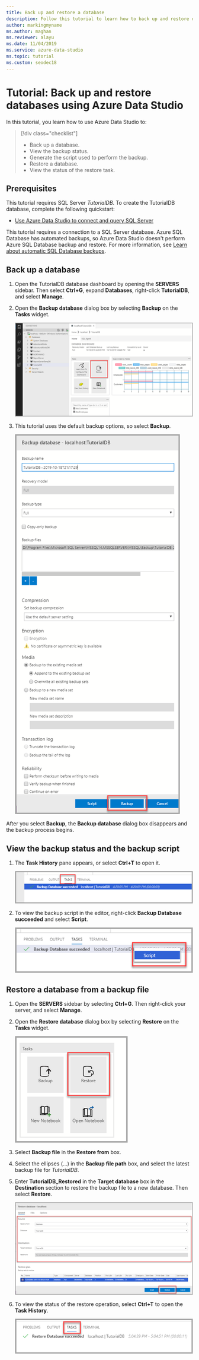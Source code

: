 ```yaml
---
title: Back up and restore a database
description: Follow this tutorial to learn how to back up and restore databases by using Azure Data Studio.
author: markingmyname
ms.author: maghan
ms.reviewer: alayu
ms.date: 11/04/2019
ms.service: azure-data-studio
ms.topic: tutorial
ms.custom: seodec18
---
```


# Tutorial: Back up and restore databases using Azure Data Studio

In this tutorial, you learn how to use Azure Data Studio to:
> [!div class="checklist"]
> * Back up a database.
> * View the backup status.
> * Generate the script used to perform the backup.
> * Restore a database.
> * View the status of the restore task.

## Prerequisites

This tutorial requires SQL Server *TutorialDB*. To create the TutorialDB database, complete the following quickstart:

* [Use Azure Data Studio to connect and query SQL Server](quickstart-sql-server.md)

This tutorial requires a connection to a SQL Server database. Azure SQL Database has automated backups, so Azure Data Studio doesn't perform Azure SQL Database backup and restore. For more information, see [Learn about automatic SQL Database backups](/azure/sql-database/sql-database-automated-backups).

## Back up a database

1. Open the TutorialDB database dashboard by opening the **SERVERS** sidebar. Then select **Ctrl+G**, expand **Databases**, right-click **TutorialDB**, and select **Manage**.

1. Open the **Backup database** dialog box by selecting **Backup** on the **Tasks** widget.

   ![Screenshot that shows the Tasks widget.](./media/tutorial-backup-restore-sql-server/tasks.png)

1. This tutorial uses the default backup options, so select **Backup**.

   ![Screenshot that shows the Backup dialog box.](./media/tutorial-backup-restore-sql-server/backup-dialog.png)

After you select **Backup**, the **Backup database** dialog box disappears and the backup process begins.

## View the backup status and the backup script

1. The **Task History** pane appears, or select **Ctrl+T** to open it.

   ![Screenshot that shows the Task History pane.](./media/tutorial-backup-restore-sql-server/task-history.png)

1. To view the backup script in the editor, right-click **Backup Database succeeded** and select **Script**.

   ![Screenshot that shows backup script.](./media/tutorial-backup-restore-sql-server/task-script.png)

## Restore a database from a backup file

1. Open the **SERVERS** sidebar by selecting **Ctrl+G**. Then right-click your server, and select **Manage**.

1. Open the **Restore database** dialog box by selecting **Restore** on the **Tasks** widget.

   ![Screenshot that shows Task restore.](media/tutorial-backup-restore-sql-server/tasks-restore.png)

1. Select **Backup file** in the **Restore from** box.

1. Select the ellipses (...) in the **Backup file path** box, and select the latest backup file for *TutorialDB*.

1. Enter **TutorialDB_Restored** in the **Target database** box in the **Destination** section to restore the backup file to a new database. Then select **Restore**.

   ![Screenshot that shows Restore backup.](./media/tutorial-backup-restore-sql-server/restore.png)

1. To view the status of the restore operation, select **Ctrl+T** to open the **Task History**.

   ![Screenshot that shows History task restore.](./media/tutorial-backup-restore-sql-server/task-history-restore.png)